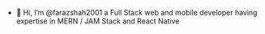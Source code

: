 - 👋 Hi, I’m @farazshah2001 a Full Stack web and mobile developer having expertise in MERN / JAM Stack and React Native
